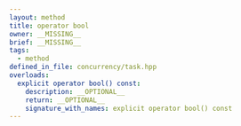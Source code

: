 ```yaml
---
layout: method
title: operator bool
owner: __MISSING__
brief: __MISSING__
tags:
  - method
defined_in_file: concurrency/task.hpp
overloads:
  explicit operator bool() const:
    description: __OPTIONAL__
    return: __OPTIONAL__
    signature_with_names: explicit operator bool() const
---
```

